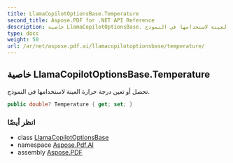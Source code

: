 ```yaml
---
title: LlamaCopilotOptionsBase.Temperature
second_title: Aspose.PDF for .NET API Reference
description: خاصية LlamaCopilotOptionsBase. تحصل أو تعين درجة حرارة العينة لاستخدامها في النموذج
type: docs
weight: 50
url: /ar/net/aspose.pdf.ai/llamacopilotoptionsbase/temperature/
---
```

## خاصية LlamaCopilotOptionsBase.Temperature

تحصل أو تعين درجة حرارة العينة لاستخدامها في النموذج.

```csharp
public double? Temperature { get; set; }
```

### انظر أيضًا

* class [LlamaCopilotOptionsBase](../)
* namespace [Aspose.Pdf.AI](../../../aspose.pdf.ai/)
* assembly [Aspose.PDF](../../../)
